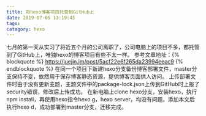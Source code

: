 ```yaml
---
title: 将hexo博客项目托管到GitHub上
date: 2019-07-05 13:19:45
tags:
catagory: hexo
---
```

七月的第一天从实习了将近五个月的公司离职了，公司电脑上的项目不多，都托管到了GitHub上，唯独hexo的博客项目有些不太一样。
参考文章地址：{% blockquote %}
<https://juejin.im/post/5acf22e6f265da23994eeac9>
{% endblockquote %}
在同一个项目下新建hexo分支备份博客部署文件，master分支保持不变，依然用于保存博客静态资源，提供博客页面供人访问。
上传部署文件时由于没有更新主题，主题文件中的package-lock.json上传到GitHub时上报了security错误，修改后上传成功。
在新电脑上clone hexo分支，安装hexo，执行npm install，再使用hexo指令hexo g，hexo server，均没有问题。添加本文后执行hexo d，成功部署到master分支，迁移完成。